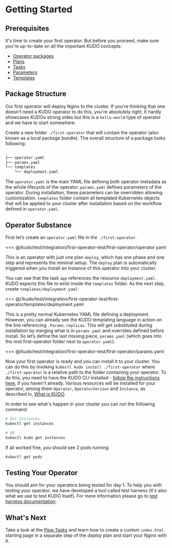 # Getting Started

## Prerequisites

It's time to create your first operator. But before you proceed, make sure you're up-to-date on all the important KUDO concepts:

* [Operator packages](packages.md)
* [Plans](plans.md)
* [Tasks](tasks.md)
* [Parameters](parameters.md)
* [Templates](templates.md)

## Package Structure

Our first operator will deploy Nginx to the cluster. If you're thinking that one doesn't need a KUDO operator to do this, you're absolutely right. It hardly showcases KUDOs strong sides but this is a `hello-world` type of operator and we have to start somewhere.

Create a new folder `./first-operator` that will contain the operator (also known as a local package bundle). The overall structure of a package looks following:

```bash
.
├── operator.yaml
├── params.yaml
└── templates
    └── deployment.yaml
```

The `operator.yaml` is the main YAML file defining both operator metadata as the whole lifecycle of the operator. `params.yaml` defines parameters of the operator. During installation, these parameters can be overridden allowing customization. `templates` folder contain all templated Kubernetes objects that will be applied to your cluster after installation based on the workflow defined in `operator.yaml`.

## Operator Substance

First let’s create an `operator.yaml` file in the `./first-operator`.

<<< @/kudo/test/integration/first-operator-test/first-operator/operator.yaml

This is an operator with just one plan `deploy`, which has one phase and one step and represents the minimal setup. The `deploy` plan is automatically triggered when you install an instance of this operator into your cluster.

You can see that the task `app` references the resource `deployment.yaml`. KUDO expects this file to exist inside the `templates` folder. As the next step, create `templates/deployment.yaml`:

<<< @//kudo/test/integration/first-operator-test/first-operator/templates/deployment.yaml

This is a pretty normal Kubernetes YAML file defining a deployment. However, you can already see the KUDO templating language in action on the line referencing `.Params.replicas`. This will get substituted during installation by merging what is in `params.yaml` and overrides defined before install. So let’s define the last missing piece, `params.yaml` (which goes into the root first-operator folder next to `operator.yaml`).

<<< @/kudo/test/integration/first-operator-test/first-operator/params.yaml

Now your first operator is ready and you can install it to your cluster. You can do this by invoking `kubectl kudo install ./first-operator` where `./first-operator` is a relative path to the folder containing your operator. To do this, you need to have the KUDO CLI installed - [follow the instructions here](../cli.md), if you haven't already. Various resources will be installed for your operator, among them `Operator`, `OperatorVersion` and `Instance`, as described in, [What is KUDO](../what-is-kudo.md).

In order to see what's happen in your cluster you can run the following command:

```bash
# Get Instances
kubectl get instances

# OR
kubectl kudo get instances
```

If all worked fine, you should see 2 pods running

```bash
kubectl get pods
```

## Testing Your Operator

You should aim for your operators being tested for day 1. To help you with testing your operator, we have developed a tool called test harness (it's also what we use to test KUDO itself). For more information please go to [test harness documentation](../testing.md).

## What's Next

Take a look at the [Pipe-Tasks](tasks.md#pipe-task) and learn how to create a custom `index.html` starting page in a separate step of the _deploy_ plan and start your Nginx with it.
